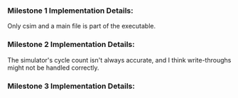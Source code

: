
### Milestone 1 Implementation Details:
Only csim and a main file is part of the executable.

### Milestone 2 Implementation Details:
The simulator's cycle count isn't always accurate, and I think write-throughs might not be handled correctly.

### Milestone 3 Implementation Details:
